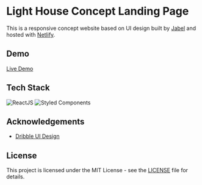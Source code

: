 # Light House Concept Landing Page

This is a responsive concept website based on UI design built by [Jabel](https://dribbble.com/jabelahmed) and hosted with [Netlify](https://www.netlify.com/).

## Demo

[Live Demo](https://lighting-zone.netlify.app/)

## Tech Stack

![ReactJS](https://img.shields.io/badge/react-%2320232a.svg?style=for-the-badge&logo=react&logoColor=%2361DAFB)
![Styled Components](https://img.shields.io/badge/styled--components-DB7093?style=for-the-badge&logo=styled-components&logoColor=white)

## Acknowledgements

-   [Dribble UI Design](https://dribbble.com/shots/17136223/attachments/12232697?mode=media)

## License

This project is licensed under the MIT License - see the [LICENSE](LICENSE) file for details.